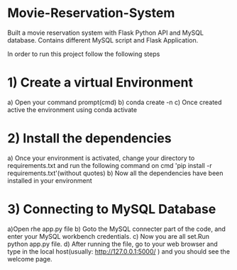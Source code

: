 # Movie-Reservation-System
Built a movie reservation system with Flask Python API and MySQL database. Contains different MySQL script and Flask Application.

In order to run this project follow the following steps

# 1) Create a virtual Environment
a) Open your command prompt(cmd)
b) conda create -n <name of your virtual environment>
c) Once created active the environment using conda activate <virtual environement>
  
# 2) Install the dependencies
 a) Once your environment is activated, change your directory to requirements.txt and run the following command on cmd 'pip install -r requirements.txt'(without quotes)
 b) Now all the dependencies have been installed in your environment
  
# 3) Connecting to MySQL Database
 a)Open rhe app.py file
 b) Goto the MySQL connecter part of the code, and enter your MySQL workbench credentials.
 c) Now you are all set.Run python app.py file.
 d) After running the file, go to your web browser and type in the local host(usually: http://127.0.0.1:5000/ ) and you should see the welcome page.
  
 
